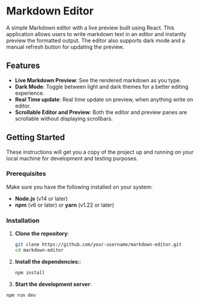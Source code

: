 # Markdown Editor

A simple Markdown editor with a live preview built using React. This application allows users to write markdown text in an editor and instantly preview the formatted output. The editor also supports dark mode and a manual refresh button for updating the preview.

## Features

- **Live Markdown Preview**: See the rendered markdown as you type.
- **Dark Mode**: Toggle between light and dark themes for a better editing experience.
- **Real Time update**: Real time update on preview, when anything write on editor.
- **Scrollable Editor and Preview**: Both the editor and preview panes are scrollable without displaying scrollbars.

## Getting Started

These instructions will get you a copy of the project up and running on your local machine for development and testing purposes.

### Prerequisites

Make sure you have the following installed on your system:

- **Node.js** (v14 or later)
- **npm** (v6 or later) or **yarn** (v1.22 or later)

### Installation

1. **Clone the repository**:

   ```bash
   git clone https://github.com/your-username/markdown-editor.git
   cd markdown-editor
2. **Install the dependencies:**:

   ```bash
   npm install

3. **Start the development server**:

  ```bash
  npm run dev
